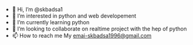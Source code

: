 - 👋 Hi, I’m @skbadsa1
- 👀 I’m interested in python and web developement
- 🌱 I’m currently learning python 
- 💞️ I’m looking to collaborate on realtime project with the hep of python 
- 📫 How to reach me My emai-skbadsa1996@gmail.com

<!---
skbadsa1/skbadsa1 is a ✨ special ✨ repository because its `README.md` (this file) appears on your GitHub profile.
You can click the Preview link to take a look at your changes.
--->
